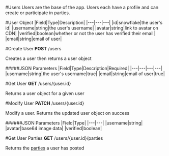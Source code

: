 #Users
Users are the base of the app. Users each have a profile and can create or participate in parties.

#User Object
|Field|Type|Description|
|---|---|---|
|id|snowflake|the user's id|
|username|string|the user's username|
|avatar|string|link to avatar on CDN|
|verified|boolean|whether or not the user has verified their email|
|email|string|email of user|

#Create User
**POST** /users

Creates a user then returns a user object


#####JSON Parameters
|Field|Type|Description|Required|
|---|---|---|---|
|username|string|the user's username|true|
|email|string|email of user|true|

#Get User
**GET** /users/{user.id}

Returns a user object for a given user

#Modify User
**PATCH** /users/{user.id}

Modify a user. Returns the updated user object on success


######JSON Parameters
|Field|Type|
|---|---|
|username|string|
|avatar|base64 image data|
|verified|boolean|

#Get User Parties
**GET** /users/{user.id}/parties

Returns the [parties](party.md) a user has posted
